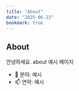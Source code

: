 ```yaml
---
title: "About"
date: "2025-06-23"
bookmark: true
---
```


## About

안녕하세요. about 예시 페이지 

- 🧠 분야: 예시
- 📫 연락: 예시
